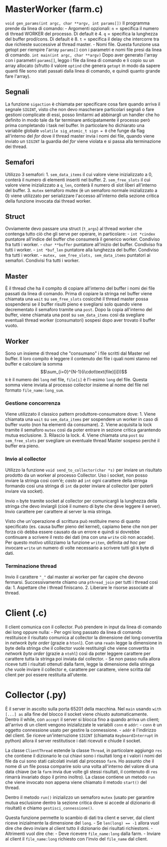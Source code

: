 # MasterWorker (farm.c)
`void gen_params(int argc, char **argv, int params[])`
	Il programma prende da linea di comando:
		- Argomenti opzionali:
			$\mathtt{n} = \text{specifica il numero di thread WORKER del processo. Di default è 4.}$
			$\mathtt{q}=\text{specifica la lunghezza del buffer prod/cons. Di default è 8.}$
			$\mathtt{t}=\text{specifica il delay che intercorre tra due richieste successive al thread master.}$
		- Nomi file.
	Questa funzione usa getopt per riempire l'array `params[]` con i parametri e nomi file presi da linea di comando.
`int main(int argc, char **argv)`
Dopo aver generato l'array con i parametri `params[]`, leggo i file da linea di comando e li copio su un array allocato (sfrutto il valore `optind` che genera `getopt` in modo da sapere quanti file sono stati passati dalla linea di comando, e quindi quanto grande fare l'array).
## Segnali
La funzione `sigaction` è chiamata per specificare cosa fare quando arriva il segnale `SIGINT`, visto che non devo mascherare particolari segnali o fare gestioni complicate di essi, posso limitarmi ad abbinargli un handler che ho definito in modo tale da far terminare anticipatamente il processo però prima completando i task nel buffer. In particolare ho dichiarato una variabile globale `volatile sig_atomic_t sign = 0` che funge da flag all'interno del *for* dove il thread master invia i nomi dei file, quando viene inviato un `SIGINT` la guardia del *for* viene violata e si passa alla terminazione dei thread.
## Semafori
Utilizzo 3 semafori:
	1. `sem_data_items` il cui valore viene inizializzato a 0, conterà il numero di elementi inseriti nel buffer.
	2. `sem_free_slots` il cui valore viene inizializzato a `q_len`, conterà il numero di slot liberi all'interno del buffer.
	3. `mutex` semaforo mutex (è un semaforo normale inizializzato a 0) viene utilizzato per serializzare l'accesso all'interno della sezione critica della funzione invocata dai thread worker.
## Struct
Ovviamente devo passare una struct (`t_args`) al thread worker che contenga tutto ciò che gli serve per operare, in particolare:
	- `int *cindex` puntatore all'indice del buffer che consumerà il generico worker. Condiviso fra tutti i worker.
	- `char **buffer` puntatore all'inizio del buffer. Condiviso fra tutti i worker.
	- `int *buf_len` puntatore alla lunghezza del buffer. Condiviso fra tutti i worker.
	- `mutex, sem_free_slots, sem_data_items` puntatori ai semafori. Condivisi fra tutti i worker.
## Master
È il thread che ha il compito di copiare all'interno del buffer i nomi dei file passati da linea di comando. Prima di copiare la stringa nel buffer viene chiamata una `wait` su `sem_free_slots` cosicché il thread master possa sospendersi se il buffer risulti pieno e svegliarsi solo quando viene decrementato il semaforo tramite una `post`. 
Dopo la copia all'interno del buffer, viene chiamata una post su `sem_data_items` così da svegliare eventuali thread worker (consumatori) sospesi dopo aver trovato il buffer vuoto.
## Worker
Sono un insieme di thread che "consumano" i file scritti dal Master nel buffer. Il loro compito è leggere il contenuto dei file i quali nomi stanno nel buffer e calcolare la somma
$$\sum_{i=0}^{N-1}(i\cdot\text{file}[i]))$$ 
`N` è il numero dei `long` nel file, `file[i]` è l'i-esimo `long` del file. Questa somma viene inviata al processo collector insieme al nome del file nel formato `file_name:long_sum`.
### Gestione concorrenza
Viene utilizzato il classico pattern produttore-consumatore dove:
	1. Viene chiamata una `wait` su `sem_data_items` per sospendere un worker in caso di buffer vuoto (non ha elementi da consumare).
	2. Viene acquisita la lock tramite il semaforo `mutex` così da poter entrare in sezione critica garantendo mutua esclusione.
	3. Rilascio la lock.
	4. Viene chiamata una `post` su `sem_free_slots` per svegliare un eventuale thread Master sospeso perché il buffer era pieno.
### Invio al collector
Utilizzo la funzione `void send_to_collector(char *s)` per inviare un risultato prodotto da un worker al processo Collector. 
Uso i socket, non posso inviare la stringa così com'è; *casto* ad `int` ogni carattere della stringa formando così una stringa di `int` da poter inviare al collector (per poterli inviare via socket).

Invio `n` byte tramite socket al collector per comunicargli la lunghezza della stringa che devo inviargli (cioè il numero di byte che deve leggere il server). Invio carattere per carattere al server la mia stringa.

Visto che un'operazione di scrittura può restituire meno di quanto specificato (es. causa buffer pieno del kernel), capiamo bene che non per forza ciò debba essere causato da un errore e quindi si dovrebbe continuare a scrivere il resto dei dati (ma con una `write` ciò non accade). Per questo motivo utilizziamo la funzione `writen`, definita *ad hoc* per invocare `write` un numero di volte necessario a scrivere tutti gli `N` byte di dati.
### Terminazione thread
Invio il carattere `"_"` dal master ai worker per far capire che devono fermarsi. Successivamente chiamo una `pthread_join` per tutti i thread così da:
	1. Aspettare che i thread finiscano.
	2. Liberare le risorse associate al thread.

# Client (.c)
Il client comunica con il collector. Può prendere in input da linea di comando dei long oppure nulla:
	- Per ogni long passato da linea di comando restituisce il risultato comunica al collector la dimensione del long convertita in *network byte order* (grazie a `htonl`). Con una `readn` legge la dimensione in byte della stringa che il collector vuole restituirgli che viene convertita in *network byte order* (grazie a `ntohl`) così da poter leggere carattere per carattere tutta la stringa poi inviata dal collector.
	- Se non passo nulla allora riceve tutti i risultati ottenuti dalla farm, legge la dimensione della stringa che vuole inviare il collector e, carattere per carattere, viene scritta dal client per poi essere restituita all'utente.
# Collector (.py)
È il server in ascolto sulla porta 65201 della macchina.  Nel `main` usando `with [...] as` alla fine del blocco il socket viene chiusto automaticamente. Dentro il while, con `accept` il server si blocca fino a quando arriva un client; all'arrivo di un client vengono inizializzate le variabili `conn` e `addr`:
	- `conn` è un oggetto connessione usato per gestire la connessione.
	- `addr` è l'indirizzo del client.
Se riceve un'interruzione `SIGINT` (chiamata `KeyboardInterrupt` in python) allora il server restitutisce i dati ricevuti e chiude il socket.

La classe `ClientThread` estende la classe `Thread`, in particolare aggiungo `res` che contiene il dizionario le cui chiavi sono i risultati long e i valori i nomi del file da cui sono stati calcolati inviati dal processo `farm`.  Ho assunto che il nome di un file possa comparire solo una volta all'interno del valore di una data chiave (se la `farm` invia due volte gli stessi risultati, il contenuto di `res` rimarrà invariato dopo il primo inoltro). La classe contiene un metodo `run` che viene invocato non appena viene chiamato il metodo `start()` del thread.

Dentro il metodo `run()` inizializzo un semaforo `mutex` (usato per garantire mutua esclusione dentro la sezione critica dove si accede al dizionario di risultati) e chiamo `gestisci_connessione()`. 

Questa funzione permette lo scambio di dati tra client e server, dal client riceve inizialmente la dimensione del `long`. 
	- Se `len(long) == -1` allora vuol dire che devo inviare al client tutto il dizionario dei risultati richiestomi.
	- Altrimenti vuol dire che: 
		- Deve ricevere `file_name:long`  dalla farm.
		- Inviare al client il `file_name:long` richiesto con l'invio del `file_name` dal client.